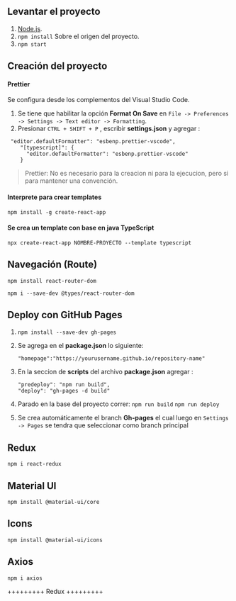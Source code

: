 ## Levantar el proyecto

1. [Node.js](https://nodejs.org/es/ "Node.js").
2. `npm install` Sobre el origen del proyecto.
3. `npm start`

## Creación del proyecto

#### Prettier

Se configura desde los complementos del Visual Studio Code.

1.  Se tiene que habilitar la opción **Format On Save** en `File -> Preferences -> Settings -> Text editor -> Formatting`.
2.  Presionar `CTRL + SHIFT + P` , escribir **settings.json** y agregar :

```
 "editor.defaultFormatter": "esbenp.prettier-vscode",
    "[typescript]": {
      "editor.defaultFormatter": "esbenp.prettier-vscode"
    }
```

> Prettier: No es necesario para la creacion ni para la ejecucion, pero si para mantener una convención.

#### Interprete para crear templates

`npm install -g create-react-app`

#### Se crea un template con base en java TypeScript

`npx create-react-app NOMBRE-PROYECTO --template typescript`

## Navegación (Route)

`npm install react-router-dom`

`npm i --save-dev @types/react-router-dom`

## Deploy con GitHub Pages

1.  `npm install --save-dev gh-pages`

2.  Se agrega en el **package.json** lo siguiente:

    `"homepage":"https://yourusername.github.io/repository-name"`

3.  En la seccion de **scripts** del archivo **package.json** agregar :
    ```
    "predeploy": "npm run build",
    "deploy": "gh-pages -d build"
    ```
4.  Parado en la base del proyecto correr:
    `npm run build`
    `npm run deploy`

5.  Se crea automáticamente el branch **Gh-pages** el cual luego en `Settings -> Pages` se tendra que seleccionar como branch principal

## Redux

`npm i react-redux`

## Material UI

`npm install @material-ui/core`

## Icons

`npm install @material-ui/icons`

## Axios

`npm i axios`

+++++++++
Redux
+++++++++
